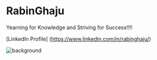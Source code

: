 # RabinGhaju

Yearning for Knowledge and Striving for Success!!!!

[LinkedIn Profile] (https://www.linkedin.com/in/rabinghaju/)



![background](https://user-images.githubusercontent.com/111006074/190195117-280fd3bb-755a-483a-9d95-0bfa4be67a0e.jpg)
